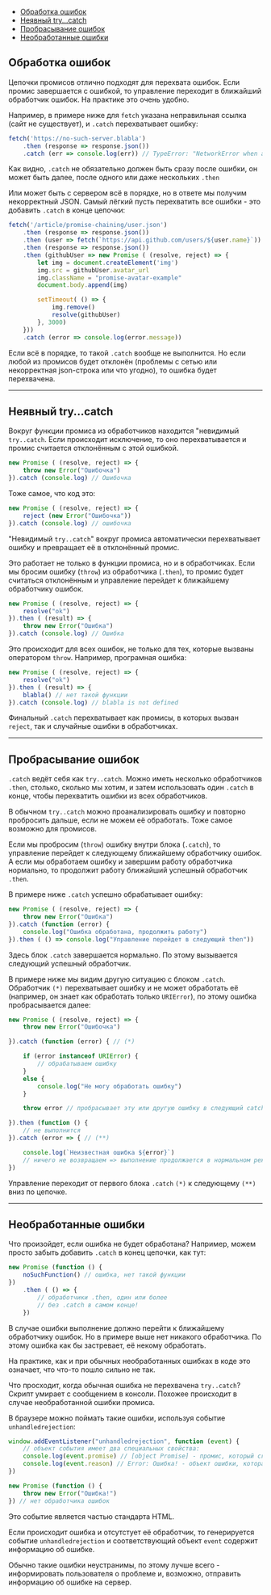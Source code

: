 - [Обработка ошибок](#обработка-ошибок)
- [Неявный try...catch](#неявный-trycatch)
- [Пробрасывание ошибок](#пробрасывание-ошибок)
- [Необработанные ошибки](#необработанные-ошибки)

## Обработка ошибок

Цепочки промисов отлично подходят для перехвата ошибок. Если промис завершается с ошибкой, то управление переходит в ближайший обработчик ошибок. На практике это очень удобно.

Например, в примере ниже для `fetch` указана неправильная ссылка (сайт не существует), и `.catch` перехватывает ошибку:

```javascript
fetch('https://no-such-server.blabla')
    .then (response => response.json())
    .catch (err => console.log(err)) // TypeError: "NetworkError when attempting to fetch resource."
```

Как видно, `.catch` не обязательно должен быть сразу после ошибки, он может быть далее, после одного или даже нескольких `.then`

Или может быть с сервером всё в порядке, но в ответе мы получим некорректный JSON. Самый лёгкий пусть перехватить все ошибки - это добавить `.catch` в конце цепочки: 

```javascript
fetch('/article/promise-chaining/user.json')
    .then (response => response.json())
    .then (user => fetch(`https://api.github.com/users/${user.name}`))
    .then (response => response.json())
    .then (githubUser => new Promise ( (resolve, reject) => {
        let img = document.createElement('img')
        img.src = githubUser.avatar_url
        img.className = "promise-avatar-example"
        document.body.append(img)

        setTimeout( () => {
            img.remove()
            resolve(githubUser)
        }, 3000)
    }))
    .catch (error => console.log(error.message))
```

Если всё в порядке, то такой `.catch` вообще не выполнится. Но если любой из промисов будет отклонён (проблемы с сетью или некорректная json-строка или что угодно), то ошибка будет перехвачена.
***

## Неявный try...catch

Вокруг функции промиса из обработчиков находится "невидимый `try..catch`. Если происходит исключение, то оно перехватывается и промис считается отклонённым с этой ошибкой.

```javascript
new Promise ( (resolve, reject) => {
    throw new Error("Ошибочка")
}).catch (console.log) // Ошибочка
```

Тоже самое, что код это: 

```javascript
new Promise ( (resolve, reject) => {
    reject (new Error("Ошибочка"))
}).catch (console.log) // ошибочка
```

"Невидимый `try..catch`" вокруг промиса автоматически перехватывает ошибку и превращает её в отклонённый промис.

Это работает не только в функции промиса, но и в обработчиках. Если мы бросим ошибку (`throw`) из обработчика (`.then`), то промис будет считаться отклонённым и управление перейдет к ближайшему обработчику ошибок.

```javascript
new Promise ( (resolve, reject) => {
    resolve("ok")
}).then ( (result) => {
    throw new Error("Ошибка") 
}).catch (console.log) // Ошибка
```

Это происходит для всех ошибок, не только для тех, которые вызваны оператором `throw`. Например, програмная ошибка:

```javascript
new Promise ( (resolve, reject) => {
    resolve("ok")
}).then ( (result) => {
    blabla() // нет такой функции
}).catch (console.log) // blabla is not defined
```
Финальный `.catch` перехватывает как промисы, в которых вызван `reject`, так и случайные ошибки в обработчиках.
***

## Пробрасывание ошибок

`.catch` ведёт себя как `try..catch`. Можно иметь несколько обработчиков `.then`, столько, сколько мы хотим, и затем использовать один `.catch` в конце, чтобы перехватить ошибки из всех обработчиков.

В обычном `try..catch` можно проанализировать ошибку и повторно пробросить дальше, если не можем её обработать. Тоже самое возможно для промисов.

Если мы пробросим (`throw`) ошибку внутри блока (`.catch`), то управление перейдет к следующему ближайшему обработчику ошибок. А если мы обработаем ошибку и завершим работу обработчика нормально, то продолжит работу ближайший успешный обработчик `.then`.

В примере ниже `.catch` успешно обрабатывает ошибку:

```javascript
new Promise ( (resolve, reject) => {
    throw new Error("Ошибка")
}).catch (function (error) {
    console.log("Ошибка обработана, продолжить работу")
}).then ( () => console.log("Управление перейдет в следующий then"))
```
Здесь блок `.catch` завершается нормально. По этому вызывается следующий успешный обработчик.

В примере ниже мы видим другую ситуацию с блоком `.catch`. Обработчик `(*)` перехватывает ошибку и не может обработать её (например, он знает как обработать только `URIError`), по этому ошибка пробрасывается далее: 

```javascript
new Promise ( (resolve, reject) => {
    throw new Error("Ошибочка")

}).catch (function (error) { // (*)

    if (error instanceof URIError) {
        // обрабатываем ошибку
    }
    else {
        console.log("Не могу обработать ошибку")
    }

    throw error // пробрасывает эту или другую ошибку в следующий catch

}).then (function () {
    // не выполнится
}).catch (error => { // (**)

    console.log(`Неизвестная ошибка ${error}`)
    // ничего не возвращаем => выполнение продолжается в нормальном режиме
})
```

Управление переходит от первого блока `.catch` `(*)` к следующему `(**)` вниз по цепочке.
***

## Необработанные ошибки

Что произойдет, если ошибка не будет обработана? Например, можем просто забыть добавить `.catch` в конец цепочки, как тут: 

```javascript
new Promise (function () {
    noSuchFunction() // ошибка, нет такой функции
})
    .then ( () => {
        // обработчики .then, один или более
        // без .catch в самом конце!
    })
```

В случае ошибки выполнение должно перейти к ближайшему обработчику ошибок. Но в примере выше нет никакого обработчика. По этому ошибка как бы застревает, её некому обработать.

На практике, как и при обычных необработанных ошибках в коде это означает, что что-то пошло сильно не так.

Что просходит, когда обычная ошибка не перехвачена `try..catch`? Скрипт умирает с сообщением в консоли. Похожее происходит в случае необработанной ошибки промиса.

В браузере можно поймать такие ошибки, используя событие `unhandledrejection`:

```javascript
window.addEventListener("unhandledrejection", function (event) {
    // объект события имеет два специальных свойства:
    console.log(event.promise) // [object Promise] - промис, который сгерерировал ошибку
    console.log(event.reason) // Error: Ошибка! - объект ошибки, которая не была обработана
})

new Promise (function () {
    throw new Error("Ошибка!")
}) // нет обработчика ошибок
```

Это событие является частью стандарта HTML.

Если происходит ошибка и отсутстует её обработчик, то генерируется событие `unhandledrejection` и соответствующий объект `event` содержит информацию об ошибке.

Обычно такие ошибки неустранимы, по этому лучше всего - информировать пользователя о проблеме и, возможно, отправить информацию об ошибке на сервер.